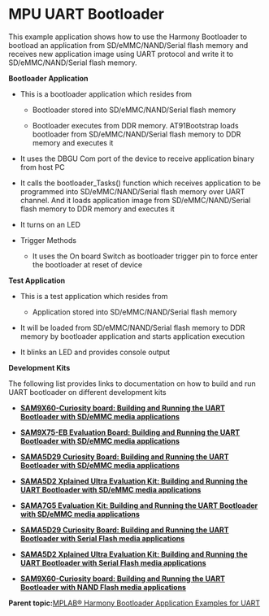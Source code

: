 # MPU UART Bootloader

This example application shows how to use the Harmony Bootloader to bootload an application from SD/eMMC/NAND/Serial flash memory and receives new application image using UART protocol and write it to SD/eMMC/NAND/Serial flash memory.

**Bootloader Application**

-   This is a bootloader application which resides from

    -   Bootloader stored into SD/eMMC/NAND/Serial flash memory

    -   Bootloader executes from DDR memory. AT91Bootstrap loads bootloader from SD/eMMC/NAND/Serial flash memory to DDR memory and executes it

-   It uses the DBGU Com port of the device to receive application binary from host PC

-   It calls the bootloader\_Tasks\(\) function which receives application to be programmed into SD/eMMC/NAND/Serial flash memory over UART channel. And it loads application image from SD/eMMC/NAND/Serial flash memory to DDR memory and executes it

-   It turns on an LED

-   Trigger Methods

    -   It uses the On board Switch as bootloader trigger pin to force enter the bootloader at reset of device


**Test Application**

-   This is a test application which resides from

    -   Application stored into SD/eMMC/NAND/Serial flash memory

-   It will be loaded from SD/eMMC/NAND/Serial flash memory to DDR memory by bootloader application and starts application execution

-   It blinks an LED and provides console output


**Development Kits**

The following list provides links to documentation on how to build and run UART bootloader on different development kits

-   **[SAM9X60-Curiosity board: Building and Running the UART Bootloader with SD/eMMC media applications](https://onlinedocs.microchip.com/v2/keyword-lookup?keyword=BOOTLOADER_APPS_UART_SD_EMMC_SAM_9X60_CURIOSITY&redirect=true)**

-   **[SAM9X75-EB Evaluation Board: Building and Running the UART Bootloader with SD/eMMC media applications](https://onlinedocs.microchip.com/v2/keyword-lookup?keyword=BOOTLOADER_APPS_UART_SD_EMMC_SAM_9X75_CURIOSITY&redirect=true)**  

-   **[SAMA5D29 Curiosity Board: Building and Running the UART Bootloader with SD/eMMC media applications](https://onlinedocs.microchip.com/v2/keyword-lookup?keyword=BOOTLOADER_APPS_UART_SD_EMMC_SAM_A5D29_CURIOSITY&redirect=true)**  

-   **[SAMA5D2 Xplained Ultra Evaluation Kit: Building and Running the UART Bootloader with SD/eMMC media applications](https://onlinedocs.microchip.com/v2/keyword-lookup?keyword=BOOTLOADER_APPS_UART_SD_EMMC_SAM_A5D2_XULT&redirect=true)**  

-   **[SAMA7G5 Evaluation Kit: Building and Running the UART Bootloader with SD/eMMC media applications](https://onlinedocs.microchip.com/v2/keyword-lookup?keyword=BOOTLOADER_APPS_UART_SD_EMMC_SAM_A7G5_EK&redirect=true)**  

-   **[SAMA5D29 Curiosity Board: Building and Running the UART Bootloader with Serial Flash media applications](https://onlinedocs.microchip.com/v2/keyword-lookup?keyword=BOOTLOADER_APPS_UART_SERIAL_FLASH_SAM_A5D29_CURIOSITY&redirect=true)**  

-   **[SAMA5D2 Xplained Ultra Evaluation Kit: Building and Running the UART Bootloader with Serial Flash media applications](https://onlinedocs.microchip.com/v2/keyword-lookup?keyword=BOOTLOADER_APPS_UART_SERIAL_FLASH_SAM_A5D2_XULT&redirect=true)**  

-   **[SAM9X60-Curiosity board: Building and Running the UART Bootloader with NAND Flash media applications](https://onlinedocs.microchip.com/v2/keyword-lookup?keyword=BOOTLOADER_APPS_UART_NAND_FLASH_SAM_9X60_CURIOSITY&redirect=true)**  


**Parent topic:**[MPLAB® Harmony Bootloader Application Examples for UART](../../docs/GUID-B72472E8-6E25-4036-8A27-70D70540E725.md)


